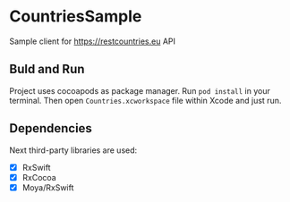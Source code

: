 # CountriesSample
Sample client for https://restcountries.eu API

## Buld and Run

Project uses cocoapods as package manager.
Run `pod install` in your terminal.
Then open `Countries.xcworkspace` file within Xcode and just run.

## Dependencies

Next third-party libraries are used:

- [x] RxSwift
- [x] RxCocoa
- [x] Moya/RxSwift
